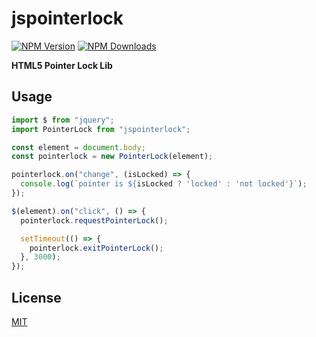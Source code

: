 # jspointerlock
[![NPM Version][npm-image]][npm-url]
[![NPM Downloads][downloads-image]][downloads-url]

**HTML5 Pointer Lock Lib**

## Usage

```js
import $ from "jquery";
import PointerLock from "jspointerlock";

const element = document.body;
const pointerlock = new PointerLock(element);

pointerlock.on("change", (isLocked) => {
  console.log(`pointer is ${isLocked ? 'locked' : 'not locked'}`);
});

$(element).on("click", () => {
  pointerlock.requestPointerLock();

  setTimeout(() => {
    pointerlock.exitPointerLock();
  }, 3000);
});
```


## License

[MIT](LICENSE)

[npm-image]: https://img.shields.io/npm/v/jspointerlock.svg
[npm-url]: https://npmjs.org/package/jspointerlock
[downloads-image]: https://img.shields.io/npm/dm/jspointerlock.svg
[downloads-url]: https://npmjs.org/package/jspointerlock

